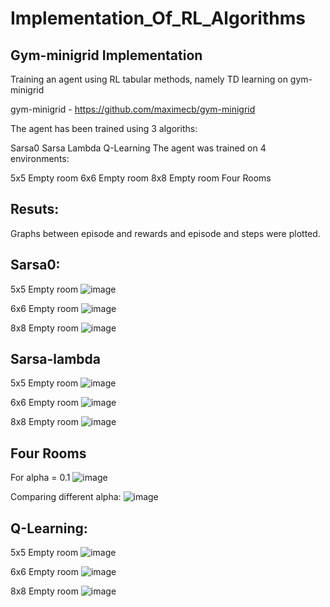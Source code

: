 # Implementation_Of_RL_Algorithms
## Gym-minigrid Implementation
Training an agent using RL tabular methods, namely TD learning on gym-minigrid

gym-minigrid - https://github.com/maximecb/gym-minigrid

The agent has been trained using 3 algoriths:

Sarsa0
Sarsa Lambda
Q-Learning
The agent was trained on 4 environments:

5x5 Empty room
6x6 Empty room
8x8 Empty room
Four Rooms
## Resuts:
Graphs between episode and rewards and episode and steps were plotted.

## Sarsa0:
5x5 Empty room
![image](https://user-images.githubusercontent.com/102024497/229156002-c9e1a276-8736-44c6-a0f2-f86365b0c7d0.png)

6x6 Empty room
![image](https://user-images.githubusercontent.com/102024497/229156430-f2ca996c-6134-4964-8912-48fba7a02df8.png)

8x8 Empty room
![image](https://user-images.githubusercontent.com/102024497/229156467-1efb1a00-ac7e-49aa-a5c1-8a1f2f03b774.png)

## Sarsa-lambda
5x5 Empty room
![image](https://user-images.githubusercontent.com/102024497/229156925-a313c76d-169b-4ad5-a91c-c3263b1911f5.png)

6x6 Empty room
![image](https://user-images.githubusercontent.com/102024497/229156987-48575ef2-7de3-4a74-bf5c-8f789deb9ca3.png)

8x8 Empty room
![image](https://user-images.githubusercontent.com/102024497/229157043-6f9a9019-e3ca-449f-ae66-1cde5bb1ae34.png)

## Four Rooms
For alpha = 0.1
![image](https://user-images.githubusercontent.com/102024497/229157102-f2fc23be-6dd9-418c-a102-878c5708b7d7.png)

Comparing different alpha:
![image](https://user-images.githubusercontent.com/102024497/229157179-577296c8-5429-4b7e-ab91-72c112d561e3.png)

## Q-Learning:
5x5 Empty room
![image](https://user-images.githubusercontent.com/102024497/229157317-835aabbf-85b9-4514-8e2f-95f2fa180018.png)

6x6 Empty room
![image](https://user-images.githubusercontent.com/102024497/229157372-435bde34-ee70-4dbf-95b4-da48c2bc9668.png)

8x8 Empty room
![image](https://user-images.githubusercontent.com/102024497/229157434-88d5b5fa-f309-4210-8d62-f7d748d993f8.png)



